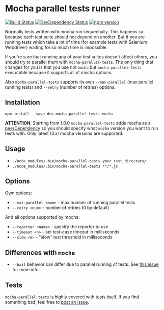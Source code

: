 # Mocha parallel tests runner

[![Build Status](https://img.shields.io/travis/yandex/mocha-parallel-tests/master.svg?style=flat)](https://travis-ci.org/yandex/mocha-parallel-tests)
[![DevDependency Status](http://img.shields.io/david/dev/yandex/mocha-parallel-tests.svg?style=flat)](https://david-dm.org/yandex/mocha-parallel-tests#info=devDependencies)
[![npm version](https://img.shields.io/npm/v/mocha-parallel-tests.svg?style=flat)](https://www.npmjs.com/package/mocha-parallel-tests)


Normally tests written with mocha run sequentially. This happens so because each test suite should not depend on another. But if you are running tests which take a lot of time (for example tests with Selenium Webdriver) waiting for so much time is impossible.

If you're sure that running any of your test suites doesn't affect others, you should try to parallel them with `mocha-parallel-tests`. The only thing that changes for you is that you use not `mocha` but `mocha-parallel-tests` executable because it supports all of mocha options.

Also `mocha-parallel-tests` supports its own `--max-parallel` (max parallel running tests) and `--retry` (number of retries) options.

## Installation

`npm install --save-dev mocha-parallel-tests mocha`

**ATTENTION**: Starting from 1.0.0 `mocha-parallel-tests` adds mocha as a [peerDependency](https://nodejs.org/en/blog/npm/peer-dependencies/) so you should specify what `mocha` version you want to run tests with. Only latest (3.x) mocha versions are supported.

## Usage

* `./node_modules/.bin/mocha-parallel-tests your_test_directory/`
* `./node_modules/.bin/mocha-parallel-tests **/*.js`

## Options
Own options:

* `--max-parallel <num>` - max number of running parallel tests
* `--retry <num>` - number of retries (0 by default)

And all options supported by mocha:

* `--reporter <name>` - specify the reporter to use
* `--timeout <n>` - set test-case timeout in milliseconds
* `--slow <n>` - "slow" test threshold in milliseconds

## Differences with `mocha`

 * `--bail` behavior can differ due to parallel running of tests. See [this issue](https://github.com/yandex/mocha-parallel-tests/issues/88) for more info.

## Tests
`mocha-parallel-tests` is highly covered with tests itself. If you find something bad, feel free to [post an issue](https://github.com/yandex/mocha-parallel-tests/issues/new).
